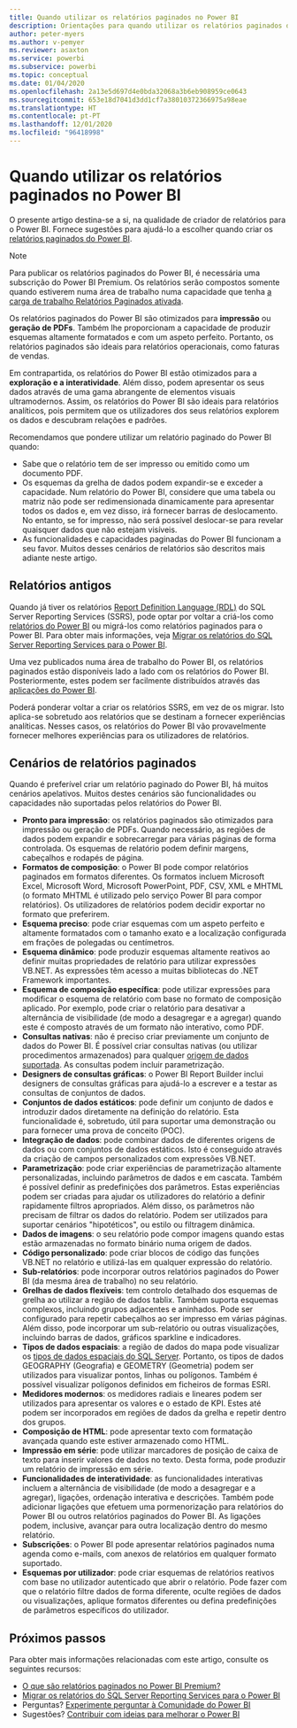 ```yaml
---
title: Quando utilizar os relatórios paginados no Power BI
description: Orientações para quando utilizar os relatórios paginados do Power BI.
author: peter-myers
ms.author: v-pemyer
ms.reviewer: asaxton
ms.service: powerbi
ms.subservice: powerbi
ms.topic: conceptual
ms.date: 01/04/2020
ms.openlocfilehash: 2a13e5d697d4e0bda32068a3b6eb908959ce0643
ms.sourcegitcommit: 653e18d7041d3dd1cf7a38010372366975a98eae
ms.translationtype: HT
ms.contentlocale: pt-PT
ms.lasthandoff: 12/01/2020
ms.locfileid: "96418998"
---
```

# <a name="when-to-use-paginated-reports-in-power-bi"></a>Quando utilizar os relatórios paginados no Power BI

O presente artigo destina-se a si, na qualidade de criador de relatórios para o Power BI. Fornece sugestões para ajudá-lo a escolher quando criar os [relatórios paginados do Power BI](../paginated-reports/paginated-reports-report-builder-power-bi.md).

> [!NOTE]
> Para publicar os relatórios paginados do Power BI, é necessária uma subscrição do Power BI Premium. Os relatórios serão compostos somente quando estiverem numa área de trabalho numa capacidade que tenha [a carga de trabalho Relatórios Paginados ativada](../admin/service-admin-premium-workloads.md#paginated-reports).

Os relatórios paginados do Power BI são otimizados para **impressão** ou **geração de PDFs**. Também lhe proporcionam a capacidade de produzir esquemas altamente formatados e com um aspeto perfeito. Portanto, os relatórios paginados são ideais para relatórios operacionais, como faturas de vendas.

Em contrapartida, os relatórios do Power BI estão otimizados para a **exploração e a interatividade**. Além disso, podem apresentar os seus dados através de uma gama abrangente de elementos visuais ultramodernos. Assim, os relatórios do Power BI são ideais para relatórios analíticos, pois permitem que os utilizadores dos seus relatórios explorem os dados e descubram relações e padrões.

Recomendamos que pondere utilizar um relatório paginado do Power BI quando:

- Sabe que o relatório tem de ser impresso ou emitido como um documento PDF.
- Os esquemas da grelha de dados podem expandir-se e exceder a capacidade. Num relatório do Power BI, considere que uma tabela ou matriz não pode ser redimensionada dinamicamente para apresentar todos os dados e, em vez disso, irá fornecer barras de deslocamento. No entanto, se for impresso, não será possível deslocar-se para revelar quaisquer dados que não estejam visíveis.
- As funcionalidades e capacidades paginadas do Power BI funcionam a seu favor. Muitos desses cenários de relatórios são descritos mais adiante neste artigo.

## <a name="legacy-reports"></a>Relatórios antigos

Quando já tiver os relatórios [Report Definition Language (RDL)](/sql/reporting-services/reports/report-definition-language-ssrs) do SQL Server Reporting Services (SSRS), pode optar por voltar a criá-los como [relatórios do Power BI](../consumer/end-user-reports.md) ou migrá-los como relatórios paginados para o Power BI. Para obter mais informações, veja [Migrar os relatórios do SQL Server Reporting Services para o Power BI](migrate-ssrs-reports-to-power-bi.md).

Uma vez publicados numa área de trabalho do Power BI, os relatórios paginados estão disponíveis lado a lado com os relatórios do Power BI. Posteriormente, estes podem ser facilmente distribuídos através das [aplicações do Power BI](../collaborate-share/service-create-distribute-apps.md).

Poderá ponderar voltar a criar os relatórios SSRS, em vez de os migrar. Isto aplica-se sobretudo aos relatórios que se destinam a fornecer experiências analíticas. Nesses casos, os relatórios do Power BI vão provavelmente fornecer melhores experiências para os utilizadores de relatórios.

## <a name="paginated-report-scenarios"></a>Cenários de relatórios paginados

Quando é preferível criar um relatório paginado do Power BI, há muitos cenários apelativos. Muitos destes cenários são funcionalidades ou capacidades não suportadas pelos relatórios do Power BI.

- **Pronto para impressão**: os relatórios paginados são otimizados para impressão ou geração de PDFs. Quando necessário, as regiões de dados podem expandir e sobrecarregar para várias páginas de forma controlada. Os esquemas de relatório podem definir margens, cabeçalhos e rodapés de página.
- **Formatos de composição**: o Power BI pode compor relatórios paginados em formatos diferentes. Os formatos incluem Microsoft Excel, Microsoft Word, Microsoft PowerPoint, PDF, CSV, XML e MHTML (o formato MHTML é utilizado pelo serviço Power BI para compor relatórios). Os utilizadores de relatórios podem decidir exportar no formato que preferirem.
- **Esquema preciso**: pode criar esquemas com um aspeto perfeito e altamente formatados com o tamanho exato e a localização configurada em frações de polegadas ou centímetros.
- **Esquema dinâmico**: pode produzir esquemas altamente reativos ao definir muitas propriedades de relatório para utilizar expressões VB.NET. As expressões têm acesso a muitas bibliotecas do .NET Framework importantes.
- **Esquema de composição específica**: pode utilizar expressões para modificar o esquema de relatório com base no formato de composição aplicado. Por exemplo, pode criar o relatório para desativar a alternância de visibilidade (de modo a desagregar e a agregar) quando este é composto através de um formato não interativo, como PDF.
- **Consultas nativas**: não é preciso criar previamente um conjunto de dados do Power BI. É possível criar consultas nativas (ou utilizar procedimentos armazenados) para qualquer [origem de dados suportada](../paginated-reports/paginated-reports-data-sources.md). As consultas podem incluir parametrização.
- **Designers de consultas gráficas**: o Power BI Report Builder inclui designers de consultas gráficas para ajudá-lo a escrever e a testar as consultas de conjuntos de dados.
- **Conjuntos de dados estáticos**: pode definir um conjunto de dados e introduzir dados diretamente na definição do relatório. Esta funcionalidade é, sobretudo, útil para suportar uma demonstração ou para fornecer uma prova de conceito (POC).
- **Integração de dados**: pode combinar dados de diferentes origens de dados ou com conjuntos de dados estáticos. Isto é conseguido através da criação de campos personalizados com expressões VB.NET.
- **Parametrização**: pode criar experiências de parametrização altamente personalizadas, incluindo parâmetros de dados e em cascata. Também é possível definir as predefinições dos parâmetros. Estas experiências podem ser criadas para ajudar os utilizadores do relatório a definir rapidamente filtros apropriados. Além disso, os parâmetros não precisam de filtrar os dados do relatório. Podem ser utilizados para suportar cenários "hipotéticos", ou estilo ou filtragem dinâmica.
- **Dados de imagens**: o seu relatório pode compor imagens quando estas estão armazenadas no formato binário numa origem de dados.
- **Código personalizado**: pode criar blocos de código das funções VB.NET no relatório e utilizá-las em qualquer expressão do relatório.
- **Sub-relatórios**: pode incorporar outros relatórios paginados do Power BI (da mesma área de trabalho) no seu relatório.
- **Grelhas de dados flexíveis**: tem controlo detalhado dos esquemas de grelha ao utilizar a região de dados tablix. Também suporta esquemas complexos, incluindo grupos adjacentes e aninhados. Pode ser configurado para repetir cabeçalhos ao ser impresso em várias páginas. Além disso, pode incorporar um sub-relatório ou outras visualizações, incluindo barras de dados, gráficos sparkline e indicadores.
- **Tipos de dados espaciais**: a região de dados do mapa pode visualizar os [tipos de dados espaciais do SQL Server](/sql/relational-databases/spatial/spatial-data-sql-server). Portanto, os tipos de dados GEOGRAPHY (Geografia) e GEOMETRY (Geometria) podem ser utilizados para visualizar pontos, linhas ou polígonos. Também é possível visualizar polígonos definidos em ficheiros de formas ESRI.
- **Medidores modernos**: os medidores radiais e lineares podem ser utilizados para apresentar os valores e o estado de KPI. Estes até podem ser incorporados em regiões de dados da grelha e repetir dentro dos grupos.
- **Composição de HTML**: pode apresentar texto com formatação avançada quando este estiver armazenado como HTML.
- **Impressão em série**: pode utilizar marcadores de posição de caixa de texto para inserir valores de dados no texto. Desta forma, pode produzir um relatório de impressão em série.
- **Funcionalidades de interatividade**: as funcionalidades interativas incluem a alternância de visibilidade (de modo a desagregar e a agregar), ligações, ordenação interativa e descrições. Também pode adicionar ligações que efetuem uma pormenorização para relatórios do Power BI ou outros relatórios paginados do Power BI. As ligações podem, inclusive, avançar para outra localização dentro do mesmo relatório.
- **Subscrições**: o Power BI pode apresentar relatórios paginados numa agenda como e-mails, com anexos de relatórios em qualquer formato suportado.
- **Esquemas por utilizador**: pode criar esquemas de relatórios reativos com base no utilizador autenticado que abrir o relatório. Pode fazer com que o relatório filtre dados de forma diferente, oculte regiões de dados ou visualizações, aplique formatos diferentes ou defina predefinições de parâmetros específicos do utilizador.

## <a name="next-steps"></a>Próximos passos

Para obter mais informações relacionadas com este artigo, consulte os seguintes recursos:

- [O que são relatórios paginados no Power BI Premium?](../paginated-reports/paginated-reports-report-builder-power-bi.md)
- [Migrar os relatórios do SQL Server Reporting Services para o Power BI](migrate-ssrs-reports-to-power-bi.md)
- Perguntas? [Experimente perguntar à Comunidade do Power BI](https://community.powerbi.com/)
- Sugestões? [Contribuir com ideias para melhorar o Power BI](https://ideas.powerbi.com/)
